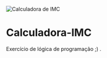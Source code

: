 ![Calculadora de IMC](https://github.com/w4rCode/Calculadora-IMC/assets/84465419/9afd38b5-4f70-4d93-b372-7ed088f66477)
# Calculadora-IMC
 Exercício de lógica de programação ;)
.
